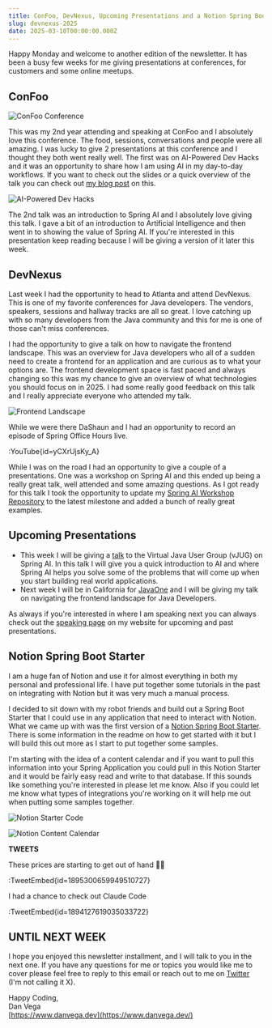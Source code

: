 ```yaml
---
title: ConFoo, DevNexus, Upcoming Presentations and a Notion Spring Boot Starter
slug: devnexus-2025
date: 2025-03-10T00:00:00.000Z
---
```


Happy Monday and welcome to another edition of the newsletter. It has been a busy few weeks for me giving presentations at conferences, for customers and some online meetups.

## ConFoo

![ConFoo Conference](/images/newsletter/2025/03/10/confoo_01.png)

This was my 2nd year attending and speaking at ConFoo and I absolutely love this conference. The food, sessions, conversations and people were all amazing. I was lucky to give 2 presentations at this conference and I thought they both went really well. The first was on AI-Powered Dev Hacks and it was an opportunity to share how I am using AI in my day-to-day workflows. If you want to check out the slides or a quick overview of the talk you can check out [my blog post](https://www.danvega.dev/blog/ai-powered-dev-hacks-confoo-2025) on this.

![AI-Powered Dev Hacks](/images/newsletter/2025/03/10/confoo_02.png)

The 2nd talk was an introduction to Spring AI and I absolutely love giving this talk. I gave a bit of an introduction to Artificial Intelligence and then went in to showing the value of Spring AI. If you're interested in this presentation keep reading because I will be giving a version of it later this week.

## DevNexus

Last week I had the opportunity to head to Atlanta and attend DevNexus. This is one of my favorite conferences for Java developers. The vendors, speakers, sessions and hallway tracks are all so great. I love catching up with so many developers from the Java community and this for me is one of those can't miss conferences.

I had the opportunity to give a talk on how to navigate the frontend landscape. This was an overview for Java developers who all of a sudden need to create a frontend for an application and are curious as to what your options are. The frontend development space is fast paced and always changing so this was my chance to give an overview of what technologies you should focus on in 2025. I had some really good feedback on this talk and I really appreciate everyone who attended my talk.

![Frontend Landscape](/images/newsletter/2025/03/10/frontend_landscape.png)

While we were there DaShaun and I had an opportunity to record an episode of Spring Office Hours live.

:YouTube{id=yCXrUjsKy_A}

While I was on the road I had an opportunity to give a couple of a presentations. One was a workshop on Spring AI and this ended up being a really great talk, well attended and some amazing questions. As I got ready for this talk I took the opportunity to update my [Spring AI Workshop Repository](https://github.com/danvega/spring-ai-workshop) to the latest milestone and added a bunch of really great examples.

## Upcoming Presentations

- This week I will be giving a [talk](https://www.meetup.com/virtualjug/events/306414120/) to the Virtual Java User Group (vJUG) on Spring AI. In this talk I will give you a quick introduction to AI and where Spring AI helps you solve some of the problems that will come up when you start building real world applications.
- Next week I will be in California for [JavaOne](https://www.oracle.com/javaone/) and I will be giving my talk on navigating the frontend landscape for Java Developers.

As always if you're interested in where I am speaking next you can always check out the [speaking page](https://www.danvega.dev/speaking) on my website for upcoming and past presentations.

## Notion Spring Boot Starter

I am a huge fan of Notion and use it for almost everything in both my personal and professional life. I have put together some tutorials in the past on integrating with Notion but it was very much a manual process.

I decided to sit down with my robot friends and build out a Spring Boot Starter that I could use in any application that need to interact with Notion. What we came up with was the first version of a [Notion Spring Boot Starter](https://github.com/danvega/notion-spring-boot-starter). There is some information in the readme on how to get started with it but I will build this out more as I start to put together some samples.

I'm starting with the idea of a content calendar and if you want to pull this information into your Spring Application you could pull in this Notion Starter and it would be fairly easy read and write to that database. If this sounds like something you're interested in please let me know. Also if you could let me know what types of integrations you're working on it will help me out when putting some samples together.

![Notion Starter Code](/images/newsletter/2025/03/10/content_cal.png)

![Notion Content Calendar](/images/newsletter/2025/03/10/notion_content_cal.png)

**TWEETS**

These prices are starting to get out of hand 🤦‍♂️

:TweetEmbed{id=1895300659949510727}

I had a chance to check out Claude Code

:TweetEmbed{id=1894127619035033722}

## UNTIL NEXT WEEK

I hope you enjoyed this newsletter installment, and I will talk to you in the next one. If you have any questions for me or topics you would like me to cover please feel free to reply to this email or reach out to me on [Twitter](https://twitter.com/therealdanvega) (I'm not calling it X).

Happy Coding,  
Dan Vega  
[https://www.danvega.dev](https://www.danvega.dev/)